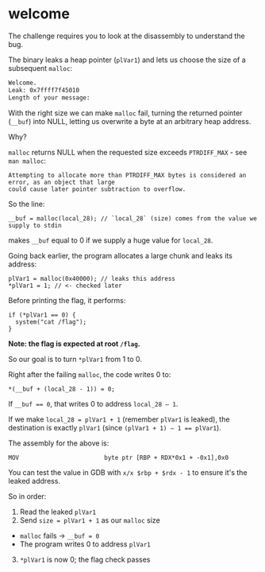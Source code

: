 # welcome

The challenge requires you to look at the disassembly to understand the bug.

The binary leaks a heap pointer (`plVar1`) and lets us choose the size of a
subsequent `malloc`:

```sh
Welcome.
Leak: 0x7ffff7f45010
Length of your message:
```

With the right size we can make `malloc` fail, turning the returned pointer (`__buf`) into NULL,
letting us overwrite a byte at an arbitrary heap address.

Why?

`malloc` returns NULL when the requested size exceeds `PTRDIFF_MAX` - see `man malloc`:

```
Attempting to allocate more than PTRDIFF_MAX bytes is considered an error, as an object that large 
could cause later pointer subtraction to overflow.
```

So the line:

```
__buf = malloc(local_28); // `local_28` (size) comes from the value we supply to stdin
```

makes `__buf` equal to 0 if we supply a huge value for `local_28`.

Going back earlier, the program allocates a large chunk and leaks its address:

```
plVar1 = malloc(0x40000); // leaks this address
*plVar1 = 1; // <- checked later
```

Before printing the flag, it performs:

```
if (*plVar1 == 0) {
  system("cat /flag");
}
```

**Note: the flag is expected at root `/flag`.**

So our goal is to turn `*plVar1` from 1 to 0.

Right after the failing `malloc`, the code writes 0 to:

```
*(__buf + (local_28 - 1)) = 0;
```

If `__buf == 0`, that writes 0 to address `local_28 – 1`.

If we make `local_28 = plVar1 + 1` (remember `plVar1` is leaked), the destination is exactly
`plVar1` (since `(plVar1 + 1) – 1 == plVar1`).

The assembly for the above is:

```
MOV                        byte ptr [RBP + RDX*0x1 + -0x1],0x0
```

You can test the value in GDB with `x/x $rbp + $rdx - 1` to ensure it's the leaked address.

So in order:

1. Read the leaked `plVar1`
2. Send `size = plVar1 + 1` as our `malloc` size

* `malloc` fails -> `__buf = 0`
* The program writes 0 to address `plVar1`

3. `*plVar1` is now 0; the flag check passes
